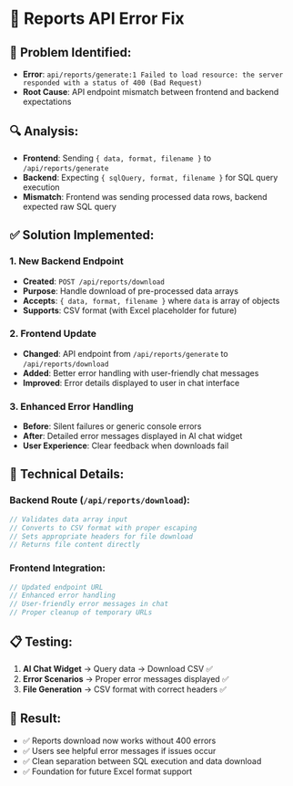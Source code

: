 # 🔧 Reports API Error Fix

## 🐛 **Problem Identified:**
- **Error**: `api/reports/generate:1 Failed to load resource: the server responded with a status of 400 (Bad Request)`
- **Root Cause**: API endpoint mismatch between frontend and backend expectations

## 🔍 **Analysis:**
- **Frontend**: Sending `{ data, format, filename }` to `/api/reports/generate`
- **Backend**: Expecting `{ sqlQuery, format, filename }` for SQL query execution
- **Mismatch**: Frontend was sending processed data rows, backend expected raw SQL query

## ✅ **Solution Implemented:**

### 1. **New Backend Endpoint**
- **Created**: `POST /api/reports/download` 
- **Purpose**: Handle download of pre-processed data arrays
- **Accepts**: `{ data, format, filename }` where `data` is array of objects
- **Supports**: CSV format (with Excel placeholder for future)

### 2. **Frontend Update**
- **Changed**: API endpoint from `/api/reports/generate` to `/api/reports/download`
- **Added**: Better error handling with user-friendly chat messages
- **Improved**: Error details displayed to user in chat interface

### 3. **Enhanced Error Handling**
- **Before**: Silent failures or generic console errors
- **After**: Detailed error messages displayed in AI chat widget
- **User Experience**: Clear feedback when downloads fail

## 🚀 **Technical Details:**

### Backend Route (`/api/reports/download`):
```javascript
// Validates data array input
// Converts to CSV format with proper escaping
// Sets appropriate headers for file download
// Returns file content directly
```

### Frontend Integration:
```javascript
// Updated endpoint URL
// Enhanced error handling
// User-friendly error messages in chat
// Proper cleanup of temporary URLs
```

## 📋 **Testing:**
1. **AI Chat Widget** → Query data → Download CSV ✅
2. **Error Scenarios** → Proper error messages displayed ✅  
3. **File Generation** → CSV format with correct headers ✅

## 🎯 **Result:**
- ✅ Reports download now works without 400 errors
- ✅ Users see helpful error messages if issues occur
- ✅ Clean separation between SQL execution and data download
- ✅ Foundation for future Excel format support